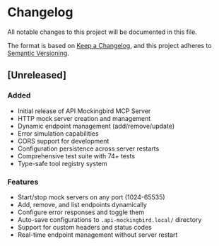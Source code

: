 # Changelog

All notable changes to this project will be documented in this file.

The format is based on [Keep a Changelog](https://keepachangelog.com/en/1.0.0/),
and this project adheres to [Semantic Versioning](https://semver.org/spec/v2.0.0.html).

## [Unreleased]

### Added

- Initial release of API Mockingbird MCP Server
- HTTP mock server creation and management
- Dynamic endpoint management (add/remove/update)
- Error simulation capabilities
- CORS support for development
- Configuration persistence across server restarts
- Comprehensive test suite with 74+ tests
- Type-safe tool registry system

### Features

- Start/stop mock servers on any port (1024-65535)
- Add, remove, and list endpoints dynamically
- Configure error responses and toggle them
- Auto-save configurations to `.api-mockingbird.local/` directory
- Support for custom headers and status codes
- Real-time endpoint management without server restart
